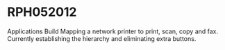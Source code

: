 # RPH052012
Applications Build
Mapping a network printer to print, scan, copy and fax.  Currently establishing the hierarchy and eliminating extra buttons.
